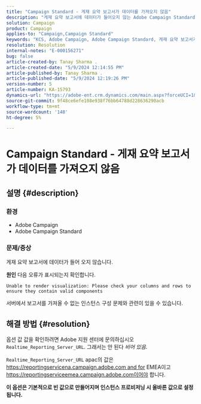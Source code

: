 ```yaml
---
title: "Campaign Standard - 게재 요약 보고서가 데이터를 가져오지 않음"
description: "게재 요약 보고서에 데이터가 들어오지 않는 Adobe Campaign Standard 문제를 해결하는 방법에 대해 알아봅니다."
solution: Campaign
product: Campaign
applies-to: "Campaign,Campaign Standard"
keywords: "KCS, Adobe Campaign, Adobe Campaign Standard, 게재 요약 보고서가 데이터를 가져오지 않음, 문제 해결, Realtime_Reporting_Server_URL"
resolution: Resolution
internal-notes: "E-000156271"
bug: false
article-created-by: Tanay Sharma .
article-created-date: "5/9/2024 12:14:55 PM"
article-published-by: Tanay Sharma .
article-published-date: "5/9/2024 12:19:26 PM"
version-number: 5
article-number: KA-15793
dynamics-url: "https://adobe-ent.crm.dynamics.com/main.aspx?forceUCI=1&pagetype=entityrecord&etn=knowledgearticle&id=a7e082ba-fd0d-ef11-9f89-000d3a345e57"
source-git-commit: 9f48ce6efe108e938f76bb64788d228636290acb
workflow-type: tm+mt
source-wordcount: '148'
ht-degree: 5%

---
```


# Campaign Standard - 게재 요약 보고서가 데이터를 가져오지 않음

## 설명 {#description}


### 환경

- Adobe Campaign
- Adobe Campaign Standard


### 문제/증상

게재 요약 보고서에 데이터가 들어 오지 않습니다.

<b>원인</b>
다음 오류가 표시되는지 확인합니다.


```
Unable to render visualization: Please check your columns and rows to ensure they contain valid components
```


서버에서 보고서를 가져올 수 없는 인스턴스 구성 문제와 관련이 있을 수 있습니다.


## 해결 방법 {#resolution}


옵션 값 값을 확인하려면 Adobe 지원 센터에 문의하십시오 `Realtime_Reporting_Server_URL`. 그래서는 안 된다 *비어 있음*.

`Realtime_Reporting_Server_URL` apac의 값은 https://reportingservicena.campaign.adobe.com and for EMEA이고 https://reportingserviceemea.campaign.adobe.com이어야 합니다.

<b>이 옵션은 기본적으로 빈 값으로 만들어지며 인스턴스 프로비저닝 시 올바른 값으로 설정됩니다.</b>
